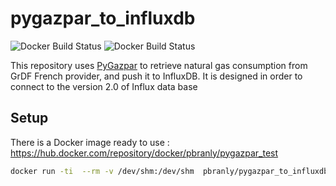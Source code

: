 # pygazpar_to_influxdb

![Docker Build Status](https://img.shields.io/docker/cloud/automated/jeoffrey54/pygazpar_to_influxdb.svg) ![Docker Build Status](https://img.shields.io/docker/cloud/build/jeoffrey54/pygazpar_to_influxdb.svg)


This repository uses [PyGazpar](https://github.com/ssenart/PyGazpar) to retrieve natural gas consumption from GrDF French provider, and push it to InfluxDB.
It is designed in order to connect to the version 2.0 of Influx data base

## Setup

There is a Docker image ready to use : https://hub.docker.com/repository/docker/pbranly/pygazpar_test

```bash
docker run -ti  --rm -v /dev/shm:/dev/shm  pbranly/pygazpar_to_influxdb:0.2.4 pygazpar_to_influxdb.py --influxdb2-host 192.168.1.x:8086  --influxdb2-token xxxxxxxxxxxxxxxxxxxx  --influxdb2-bucket gazpar/autogen  --influxdb2-org xxx  --pygazpar-login 'xxx@fff.fr' --pygazpar-password 'fgfgfrt' -vvv
```
